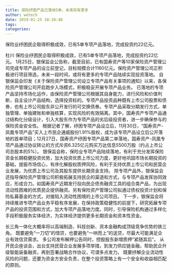```yaml
---
title: 保险纾困产品已落地5单，未来将有更多
author: wetech
date: 2019-01-25 18:10:48
tags: 
categories: 
---
```

保险业纾困民企取得积极成效，已有5单专项产品落地，完成投资约22亿元。
<!-- more -->
杜川
保险业纾困民企取得积极成效，已有5单专项产品落地，完成投资约22亿元。
1月25日，银保监会公告称，截至目前，已有国寿资产等10家保险资产管理公司完成专项产品的设立前登记，目标规模合计1160亿元。保险资产管理公司正积极进行项目筛选，未来一段时间，或将有更多的专项产品陆续实现投资落地。
自银保监会印发《关于保险资产管理公司设立专项产品有关事项的通知》以来，各保险资产管理公司开启跑步入场模式，积极稳妥开展专项产品业务。
已落地的专项产品坚持市场化运作，由保险资产管理公司根据其自身能力，进行风险和价值判断，自主设计产品结构，选择投资标的。专项产品投资品种既有上市公司股票和债券，也有上市公司股东非公开发行的可交换债券。专项产品采取分期发行方式，单独管理、单独建账和单独核算，实现风险的有效隔离。其中，国寿资产专项产品通过结构化分级设计，引入大股东作为专项产品的劣后级投资者，进一步确保参与的保险资金安全性。
根据记者了解，纾困专项产品设立后，11月30日，“国寿资产-凤凰专项产品”买入上市民企通威股份1.91%股权，成为该专项产品设立后公开落地的首单项目；12月27日，国寿资产纾困专项产品第二单落地，国寿资产-凤凰专项产品通过协议转让的方式斥资6.325亿元购买万达信息5500万股（约占上市公司总股本的5%）。
银保监会称，保险业专项产品陆续落地，有利于充分发挥保险资金长期稳健投资优势，加大投资优质上市公司力度，更好地巩固市场长期投资的基础，提振市场信心，有序化解股权质押风险，有利于支持优质上市公司和民营企业发展，为优质上市公司及其股东提供长期资金支持。
除专项产品外，银保监会还指导保险资产管理公司积极拓展支持民企的渠道和方式，与专项产品发挥协同效应，形成合力。如国寿资产近期发行投向民企债务融资工具的组合类产品，为出现流动性困难的优质民企提供融资。另有保险资产管理公司拟通过债权投资计划和保险私募基金的方式，对接陷入流动性困境的上市公司项目。
下一步，银保监会将持续推进专项产品业务平稳有序发展，在保持政策稳健性的前提下，研究拓展专项产品的投资范围和方式，加大专项产品落地力度。同时，引导保险机构通过多样化手段积极服务实体经济，为实体经济提供更多长期资金和资本性资金。
 
 
长三角一体化大概率将以高端制造、科技创新、资本金融构成顶级竞争优势的铁三角。
既要避免“一刀切”的惜贷，也要避免“一哄而上”的送贷，尽最大可能满足企业有效信贷需求。
多公司发布解押公告同时，控股股东新增质押“紧随其后”。
从开民企座谈会，出台支持民营企业发展多项举措，到发力供应链金融，帮助民企升级智能装备融资，再到签署战略合作协议，可谓多点发力。
既要纾解企业流动性风险的问题，还要为资金方安全负责，在整个投资策略上有一个安全和收益相匹配的原则。
